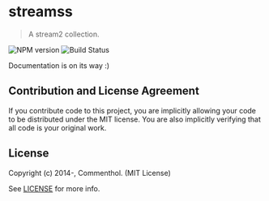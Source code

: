 # streamss 

> A stream2 collection.

![NPM version](https://badge.fury.io/js/streamss.svg) ![Build Status](https://secure.travis-ci.org/commenthol/streamss.svg?branch=master)



Documentation is on its way :)



## Contribution and License Agreement

If you contribute code to this project, you are implicitly allowing your code
to be distributed under the MIT license. You are also implicitly verifying that
all code is your original work.

## License

Copyright (c) 2014-, Commenthol. (MIT License)

See [LICENSE][] for more info.

[LICENSE]: ./LICENSE
